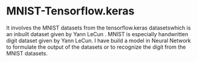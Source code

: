# MNIST-Tensorflow.keras
It involves the MNIST datasets from the tensorflow.keras datasetswhich is an inbuilt dataset given by Yann LeCun .
MNIST is especially handwritten digit dataset given by Yann LeCun.
I have build a model in Neural Network to formulate the output of the datasets or to recognize the digit from the MNIST datasets.
